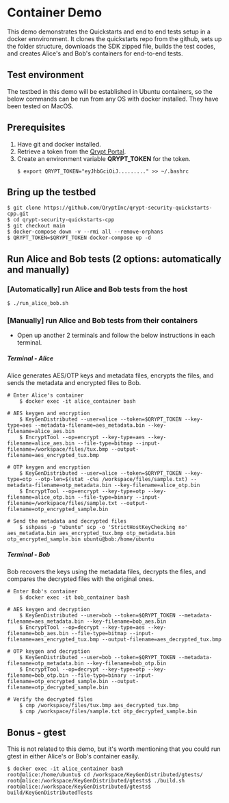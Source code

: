 # Container Demo
This demo demonstrates the Quickstarts and end to end tests setup in a docker ennvironment. It clones the quickstarts repo from the github, sets up the folder structure, downloads the SDK zipped file, builds the test codes, and creates Alice's and Bob's containers for end-to-end tests.

## Test environment
The testbed in this demo will be established in Ubuntu containers, so the below commands can be run from any OS with docker installed. They have been tested on MacOS.

## Prerequisites
1. Have git and docker installed.
1. Retrieve a token from the [Qrypt Portal](https://portal.qrypt.com/tokens).
1. Create an environment variable **QRYPT_TOKEN** for the token.
    ```
    $ export QRYPT_TOKEN="eyJhbGciOiJ........." >> ~/.bashrc
    ```

## Bring up the testbed
```
$ git clone https://github.com/QryptInc/qrypt-security-quickstarts-cpp.git
$ cd qrypt-security-quickstarts-cpp
$ git checkout main
$ docker-compose down -v --rmi all --remove-orphans
$ QRYPT_TOKEN=$QRYPT_TOKEN docker-compose up -d
```

## Run Alice and Bob tests (2 options: automatically and manually)

### [Automatically] run Alice and Bob tests from the host
```
$ ./run_alice_bob.sh
```

### [Manually] run Alice and Bob tests from their containers

- Open up another 2 terminals and follow the below instructions in each terminal.

##### Terminal - Alice
Alice generates AES/OTP keys and metadata files, encrypts the files, and sends the metadata and encrypted files to Bob.
```
# Enter Alice's container
    $ docker exec -it alice_container bash

# AES keygen and encryption
    $ KeyGenDistributed --user=alice --token=$QRYPT_TOKEN --key-type=aes --metadata-filename=aes_metadata.bin --key-filename=alice_aes.bin
    $ EncryptTool --op=encrypt --key-type=aes --key-filename=alice_aes.bin --file-type=bitmap --input-filename=/workspace/files/tux.bmp --output-filename=aes_encrypted_tux.bmp

# OTP keygen and encryption
    $ KeyGenDistributed --user=alice --token=$QRYPT_TOKEN --key-type=otp --otp-len=$(stat -c%s /workspace/files/sample.txt) --metadata-filename=otp_metadata.bin --key-filename=alice_otp.bin
    $ EncryptTool --op=encrypt --key-type=otp --key-filename=alice_otp.bin --file-type=binary --input-filename=/workspace/files/sample.txt --output-filename=otp_encrypted_sample.bin

# Send the metadata and decrypted files
    $ sshpass -p "ubuntu" scp -o 'StrictHostKeyChecking no' aes_metadata.bin aes_encrypted_tux.bmp otp_metadata.bin otp_encrypted_sample.bin ubuntu@bob:/home/ubuntu
```

##### Terminal - Bob
Bob recovers the keys using the metadata files, decrypts the files, and compares the decrypted files with the original ones.
```
# Enter Bob's container
    $ docker exec -it bob_container bash

# AES keygen and decryption
    $ KeyGenDistributed --user=bob --token=$QRYPT_TOKEN --metadata-filename=aes_metadata.bin --key-filename=bob_aes.bin
    $ EncryptTool --op=decrypt --key-type=aes --key-filename=bob_aes.bin --file-type=bitmap --input-filename=aes_encrypted_tux.bmp --output-filename=aes_decrypted_tux.bmp

# OTP keygen and decryption
    $ KeyGenDistributed --user=bob --token=$QRYPT_TOKEN --metadata-filename=otp_metadata.bin --key-filename=bob_otp.bin
    $ EncryptTool --op=decrypt --key-type=otp --key-filename=bob_otp.bin --file-type=binary --input-filename=otp_encrypted_sample.bin --output-filename=otp_decrypted_sample.bin

# Verify the decrypted files
    $ cmp /workspace/files/tux.bmp aes_decrypted_tux.bmp
    $ cmp /workspace/files/sample.txt otp_decrypted_sample.bin
```


## Bonus - gtest
This is not related to this demo, but it's worth mentioning that you could run gtest in either Alice's or Bob's container easily.
```
$ docker exec -it alice_container bash
root@alice:/home/ubuntu$ cd /workspace/KeyGenDistributed/gtests/
root@alice:/workspace/KeyGenDistributed/gtests$ ./build.sh
root@alice:/workspace/KeyGenDistributed/gtests$ build/KeyGenDistributedTests
```
